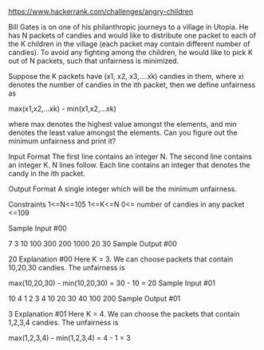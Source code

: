 https://www.hackerrank.com/challenges/angry-children

Bill Gates is on one of his philanthropic journeys to a village in Utopia. He has N packets of candies and would like to distribute one packet to each of the K children in the village (each packet may contain different number of candies). To avoid any fighting among the children, he would like to pick K out of N packets, such that unfairness is minimized.

Suppose the K packets have (x1, x2, x3,....xk) candies in them, where xi denotes the number of candies in the ith packet, then we define unfairness as

max(x1,x2,...xk) - min(x1,x2,...xk)

where max denotes the highest value amongst the elements, and min denotes the least value amongst the elements. Can you figure out the minimum unfairness and print it?

Input Format 
The first line contains an integer N. 
The second line contains an integer K. N lines follow. Each line contains an integer that denotes the candy in the ith packet.

Output Format 
A single integer which will be the minimum unfairness.

Constraints 
1<=N<=105
1<=K<=N
0<= number of candies in any packet <=109

Sample Input #00

7
3
10
100
300
200
1000
20
30
Sample Output #00

20
Explanation #00 
Here K = 3. We can choose packets that contain 10,20,30 candies. The unfairness is

max(10,20,30) - min(10,20,30) = 30 - 10 = 20
Sample Input #01

10
4
1
2
3
4
10
20
30
40
100
200
Sample Output #01

3
Explanation #01 
Here K = 4. We can choose the packets that contain 1,2,3,4 candies. The unfairness is

max(1,2,3,4) - min(1,2,3,4) = 4 - 1 = 3
